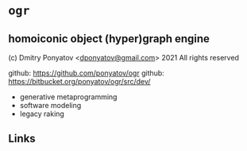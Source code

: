 #  `ogr`
## homoiconic object (hyper)graph engine

(c) Dmitry Ponyatov <<dponyatov@gmail.com>> 2021 All rights reserved

github: https://github.com/ponyatov/ogr
github: https://bitbucket.org/ponyatov/ogr/src/dev/


* generative metaprogramming
* software modeling
* legacy raking


## Links

